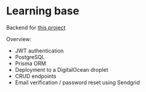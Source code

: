 # Learning base

Backend for [this project](https://github.com/AlexanderKulia/learning-base-frontend)

Overview:

- JWT authentication
- PostgreSQL
- Prisma ORM
- Deployment to a DigitalOcean droplet
- CRUD endpoints
- Email verification / password reset using Sendgrid
